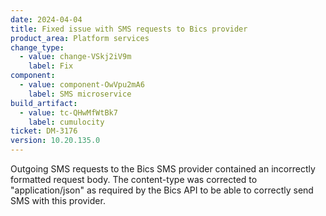 ```yaml
---
date: 2024-04-04
title: Fixed issue with SMS requests to Bics provider
product_area: Platform services
change_type:
  - value: change-VSkj2iV9m
    label: Fix
component:
  - value: component-OwVpu2mA6
    label: SMS microservice
build_artifact:
  - value: tc-QHwMfWtBk7
    label: cumulocity
ticket: DM-3176
version: 10.20.135.0
---
```

Outgoing SMS requests to the Bics SMS provider contained an incorrectly formatted request body. The content-type was corrected to "application/json" as required by the Bics API to be able to correctly send SMS with this provider.
